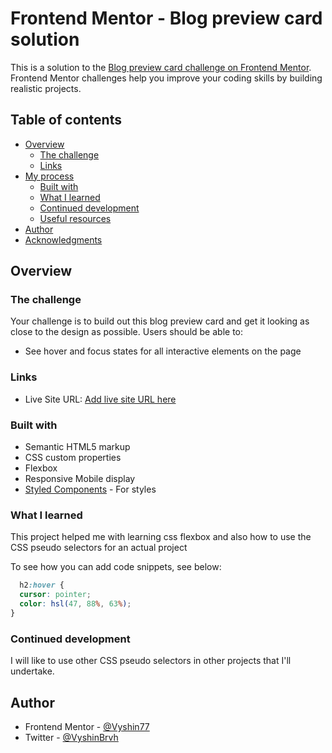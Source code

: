 # Frontend Mentor - Blog preview card solution

This is a solution to the [Blog preview card challenge on Frontend Mentor](https://www.frontendmentor.io/challenges/blog-preview-card-ckPaj01IcS). Frontend Mentor challenges help you improve your coding skills by building realistic projects.

## Table of contents

- [Overview](#overview)
  - [The challenge](#the-challenge)
  - [Links](#links)
- [My process](#my-process)
  - [Built with](#built-with)
  - [What I learned](#what-i-learned)
  - [Continued development](#continued-development)
  - [Useful resources](#useful-resources)
- [Author](#author)
- [Acknowledgments](#acknowledgments)

## Overview

### The challenge

Your challenge is to build out this blog preview card and get it looking as close to the design as possible.
Users should be able to:

- See hover and focus states for all interactive elements on the page

### Links

- Live Site URL: [Add live site URL here](https://your-live-site-url.com)

### Built with

- Semantic HTML5 markup
- CSS custom properties
- Flexbox
- Responsive Mobile display
- [Styled Components](https://styled-components.com/) - For styles

### What I learned

This project helped me with learning css flexbox and also how to use the CSS pseudo selectors for an actual project

To see how you can add code snippets, see below:
``` css
  h2:hover {
  cursor: pointer;
  color: hsl(47, 88%, 63%);
}
```

### Continued development

I will like to use other CSS pseudo selectors in other projects that I'll undertake.

## Author

- Frontend Mentor - [@Vyshin77](https://www.frontendmentor.io/profile/Vyshin77)
- Twitter - [@VyshinBrvh](https://www.twitter.com/VyshinBrvh)
